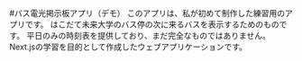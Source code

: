 #バス電光掲示板アプリ（デモ）
このアプリは、私が初めて制作した練習用のアプリです。
はこだて未来大学のバス停の次に来るバスを表示するためのものです。
平日のみの時刻表を提供しており、まだ完全なものではありません。Next.jsの学習を目的として作成したウェブアプリケーションです。
